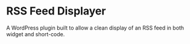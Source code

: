 # RSS Feed Displayer
A WordPress plugin built to allow a clean display of an RSS feed in both widget and short-code.
